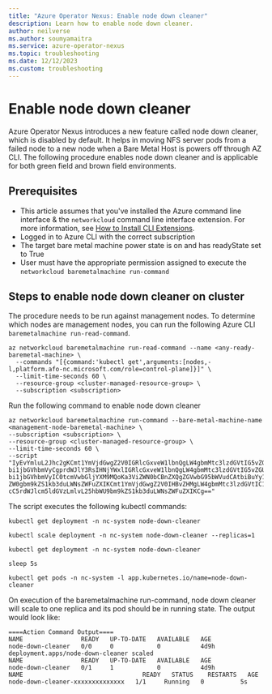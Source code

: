 ```yaml
---
title: "Azure Operator Nexus: Enable node down cleaner"
description: Learn how to enable node down cleaner.
author: neilverse
ms.author: soumyamaitra
ms.service: azure-operator-nexus
ms.topic: troubleshooting
ms.date: 12/12/2023
ms.custom: troubleshooting
---
```


# Enable node down cleaner

Azure Operator Nexus introduces a new feature called node down cleaner, which is disabled by default.
It helps in moving NFS server pods from a failed node to a new node when a Bare Metal Host is powers off through AZ CLI.
The following procedure enables node down cleaner and is applicable for both green field and brown field environments.

## Prerequisites

- This article assumes that you've installed the Azure command line interface & the `networkcloud` command line interface extension. For more information, see [How to Install CLI Extensions](./howto-install-cli-extensions.md).
- Logged in to Azure CLI with the correct subscription
- The target bare metal machine power state is on and has readyState set to True
- User must have the appropriate permission assigned to execute the `networkcloud baremetalmachine run-command`

## Steps to enable node down cleaner on cluster

The procedure needs to be run against management nodes. To determine which nodes are management nodes, you can run the following Azure CLI `baremetalmachine run-read-command`.

```azurecli
az networkcloud baremetalmachine run-read-command --name <any-ready-baremetal-machine> \
  --commands "[{command:'kubectl get',arguments:[nodes,-l,platform.afo-nc.microsoft.com/role=control-plane]}]" \
  --limit-time-seconds 60 \
  --resource-group <cluster-managed-resource-group> \
  --subscription <subscription>
```

Run the following command to enable node down cleaner

```azurecli
az networkcloud baremetalmachine run-command --bare-metal-machine-name <management-node-baremetal-machine> \
--subscription <subscription> \
--resource-group <cluster-managed-resource-group> \
--limit-time-seconds 60 \
--script "IyEvYmluL2Jhc2gKCmt1YmVjdGwgZ2V0IGRlcGxveW1lbnQgLW4gbmMtc3lzdGVtIG5vZGUtZG93
bi1jbGVhbmVyCgprdWJlY3RsIHNjYWxlIGRlcGxveW1lbnQgLW4gbmMtc3lzdGVtIG5vZGUtZG93
bi1jbGVhbmVyIC0tcmVwbGljYXM9MQoKa3ViZWN0bCBnZXQgZGVwbG95bWVudCAtbiBuYy1zeXN0
ZW0gbm9kZS1kb3duLWNsZWFuZXIKCmt1YmVjdGwgZ2V0IHBvZHMgLW4gbmMtc3lzdGVtIC1sIGFw
cC5rdWJlcm5ldGVzLmlvL25hbWU9bm9kZS1kb3duLWNsZWFuZXIKCg=="
```

The script executes the following kubectl commands:

```console
kubectl get deployment -n nc-system node-down-cleaner

kubectl scale deployment -n nc-system node-down-cleaner --replicas=1

kubectl get deployment -n nc-system node-down-cleaner

sleep 5s

kubectl get pods -n nc-system -l app.kubernetes.io/name=node-down-cleaner
```

On execution of the baremetalmachine run-command, node down cleaner will scale to one replica and its pod should be in running state. The output would look like:

```output
====Action Command Output====
NAME                READY   UP-TO-DATE   AVAILABLE   AGE
node-down-cleaner   0/0     0            0           4d9h
deployment.apps/node-down-cleaner scaled
NAME                READY   UP-TO-DATE   AVAILABLE   AGE
node-down-cleaner   0/1     1            0           4d9h
NAME                                 READY   STATUS    RESTARTS   AGE
node-down-cleaner-xxxxxxxxxxxxxx   1/1     Running   0          5s
```
